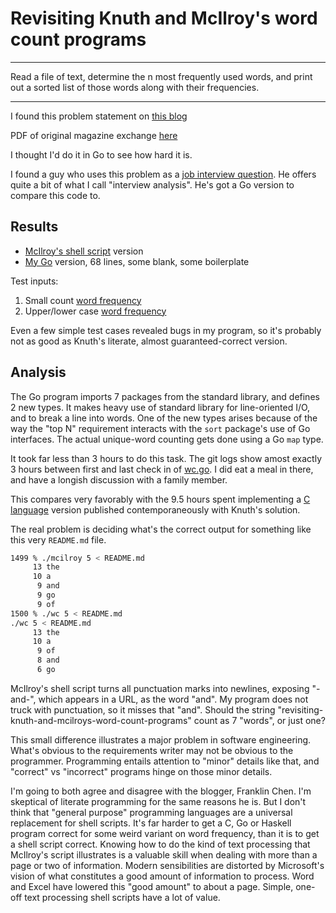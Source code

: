 # Revisiting Knuth and McIlroy's word count programs

---
Read a file of text,
determine the n most frequently used words,
and print out a sorted list of those words along with their frequencies.

---

I found this problem statement on [this blog](https://franklinchen.com/blog/2011/12/08/revisiting-knuth-and-mcilroys-word-count-programs/)

PDF of original magazine exchange [here](https://www.cs.tufts.edu/~nr/cs257/archive/don-knuth/pearls-2.pdf)

I thought I'd do it in Go to see how hard it is.

I found a guy who uses this problem as a
[job interview question](https://benhoyt.com/writings/count-words/).
He offers quite a bit of what I call "interview analysis".
He's got a Go version to compare this code to.

## Results

* [McIlroy's shell script](mcilroy) version
* [My Go](wc.go) version, 68 lines, some blank, some boilerplate

Test inputs:

1. Small count [word frequency](test1.in)
2. Upper/lower case [word frequency](test2.in)

Even a few simple test cases revealed bugs in my program,
so it's probably not as good as Knuth's literate,
almost guaranteed-correct version.

## Analysis

The Go program imports 7 packages from the standard library,
and defines 2 new types.
It makes heavy use of standard library for line-oriented I/O,
and to break a line into words.
One of the new types arises because of the way the "top N" requirement
interacts with the `sort` package's use of Go interfaces.
The actual unique-word counting gets done using a Go `map` type.

It took far less than 3 hours to do this task.
The git logs show amost exactly 3 hours between first and last
check in of [wc.go](wc.go).
I did eat a meal in there,
and have a longish discussion with a family member.

This compares very favorably with the 9.5 hours spent
implementing a [C language](https://www.cs.upc.edu/~eipec/pdf/p583-van_wyk.pdf)
version published contemporaneously with Knuth's solution.

The real problem is deciding what's the correct output
for something like this very `README.md` file.

```sh
1499 % ./mcilroy 5 < README.md
     13 the
     10 a
      9 and
      9 go
      9 of
1500 % ./wc 5 < README.md
./wc 5 < README.md
     13 the
     10 a
      9 of
      8 and
      6 go
```

McIlroy's shell script turns all punctuation marks into newlines,
exposing "-and-", which appears in a URL, as the word "and".
My program does not truck with punctuation, so it misses that "and".
Should the string "revisiting-knuth-and-mcilroys-word-count-programs"
count as 7 "words", or just one?

This small difference illustrates a major problem in software engineering.
What's obvious to the requirements writer may not be obvious to the programmer.
Programming entails attention to "minor" details like that,
and "correct" vs "incorrect" programs hinge on those minor details.

I'm going to both agree and disagree with the blogger, Franklin Chen.
I'm skeptical of literate programming for the same reasons he is.
But I don't think that "general purpose" programming languages
are a universal replacement for shell scripts.
It's far harder to get a C, Go or Haskell program correct
for some weird variant on word frequency,
than it is to get a shell script correct.
Knowing how to do the kind of text processing that McIlroy's
script illustrates is a valuable skill when dealing with more than
a page or two of information.
Modern sensibilities are distorted by Microsoft's vision of
what constitutes a good amount of information to process.
Word and Excel have lowered this "good amount" to about a page.
Simple, one-off text processing shell scripts have a lot of value.
